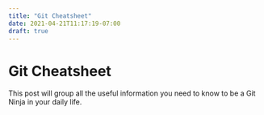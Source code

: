 ```yaml
---
title: "Git Cheatsheet"
date: 2021-04-21T11:17:19-07:00
draft: true
---
```


# Git Cheatsheet

This post will group all the useful information you need to know to be a Git Ninja in your daily life.
